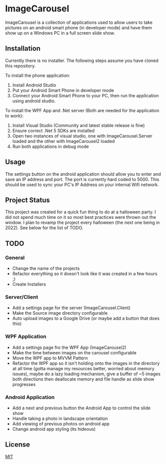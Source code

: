 # ImageCarousel

ImageCarousel is a collection of applications used to allow users to take pictures on an android smart phone (in developer mode) and have them show up on a Windows PC in a full screen slide show.

## Installation

Currently there is no installer.  The following steps assume you have cloned this repository.  

To install the phone application:
1. Install Android Studio
2. Put your Android Smart Phone in developer mode
3. Connect your Android Smart Phone to your PC, then run the application using android studio.

To install the WPF App and .Net server (Both are needed for the application to work):
1. Install Visual Studio (Community and latest stable release is fine)
2. Ensure correct .Net 5 SDKs are installed
3. Open two instances of visual studio, one with ImageCarousel.Server loaded and the other with ImageCarousel2 loaded
4. Run both applications in debug mode

## Usage
The settings button on the android application should allow you to enter and save an IP address and port.  The port is currently hard coded to 5000.  This should be used to sync your PC's IP Address on your internal Wifi network. 

## Project Status
This project was created for a quick fun thing to do at a halloween party. I did not spend much time on it so most best practices were thrown out the window.  I plan to revamp the project every halloween (the next one being in 2022).  See below for the list of TODO.

## TODO

### General
- Change the name of the projects
- Refactor everything so it doesn't look like it was created in a few hours ;)
- Create Installers

### Server/Client
- Add a settings page for the server (ImageCarousel.Client)
- Make the Source image directory configurable
- Auto upload images to a Google Drive (or maybe add a button that does this)

### WPF Application
- Add a settings page fro the WPF App (ImageCarousel2)
- Make the time between images on the carousel configurable
- Move the WPF app to MVVM Pattern
- Refactor the WPF app so it isn't holding onto the images in the directory at all time (gotta manage my resources better, worried about memory issues), maybe do a lazy loading mechanism, give a buffer of ~5 images both directions then deallocate memory and file handle as slide show progresses


### Android Application
- Add a next and previous button the Android App to control the slide show
- Handle taking a photo in landscape orientation
- Add viewing of previous photos on android app
- Change android app styling (its hideous)

## License
[MIT](https://choosealicense.com/licenses/mit/)
